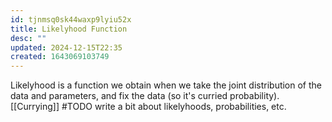 ```yaml
---
id: tjnmsq0sk44waxp9lyiu52x
title: Likelyhood Function
desc: ""
updated: 2024-12-15T22:35
created: 1643069103749
---
```


Likelyhood is a function we obtain when we take the joint distribution of the data and parameters,
and fix the data (so it's curried probability).[[Currying]]
#TODO write a bit about likelyhoods, probabilities, etc.

